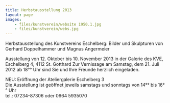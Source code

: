 ```yaml
---
title: Herbstausstellung 2013
layout: page
images:
    - files/kunstverein/website 1950.1.jpg
    - files/kunstverein/webs.jpg
---
```


Herbstausstellung des Kunstvereins Eschelberg: Bilder und Skulpturen von Gerhard Doppelhammer und Magnus Angermeier

Ausstellung von 12. Oktober bis 10. November 2013 in der Galerie des KVE, Eschelberg 4, 4112 St. Gotthard
Zur Vernissage am Samstag, dem 21. Juli 2012 ab 18°° Uhr sind Sie und Ihre Freunde herzlich eingeladen.

NEU: Eröffnung der Ateliergalerie Eschelberg 3  
Die Ausstellung ist geöffnet jeweils samstags und sonntags von 14°° bis 16°° Uhr  
tel.: 07234-87306 oder 0664 5935070 


